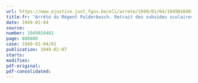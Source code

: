 ```yaml
---
url: https://www.ejustice.just.fgov.be/eli/arrete/1949/01/04/1949010401/justel
title-fr: "Arrêté du Régent Pulderbosch. Retrait des subsides scolaires"
date: 1949-01-04
source:
number: 1949010401
page: 888888
case: 1949-01-04/01
publication: 1949-02-07
starts:
modifies:
pdf-original:
pdf-consolidated:
---
```


